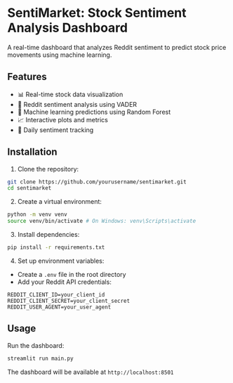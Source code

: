 # SentiMarket: Stock Sentiment Analysis Dashboard

A real-time dashboard that analyzes Reddit sentiment to predict stock price movements using machine learning.

## Features

- 📊 Real-time stock data visualization
- 🤖 Reddit sentiment analysis using VADER
- 🔮 Machine learning predictions using Random Forest
- 📈 Interactive plots and metrics
- 🔄 Daily sentiment tracking

## Installation

1. Clone the repository:
```bash
git clone https://github.com/yourusername/sentimarket.git
cd sentimarket
```

2. Create a virtual environment:
```bash
python -m venv venv
source venv/bin/activate # On Windows: venv\Scripts\activate
```

3. Install dependencies:
```bash
pip install -r requirements.txt
```

4. Set up environment variables:
- Create a `.env` file in the root directory
- Add your Reddit API credentials:
```env
REDDIT_CLIENT_ID=your_client_id
REDDIT_CLIENT_SECRET=your_client_secret
REDDIT_USER_AGENT=your_user_agent
```

## Usage

Run the dashboard:

```bash
streamlit run main.py
```

The dashboard will be available at `http://localhost:8501`